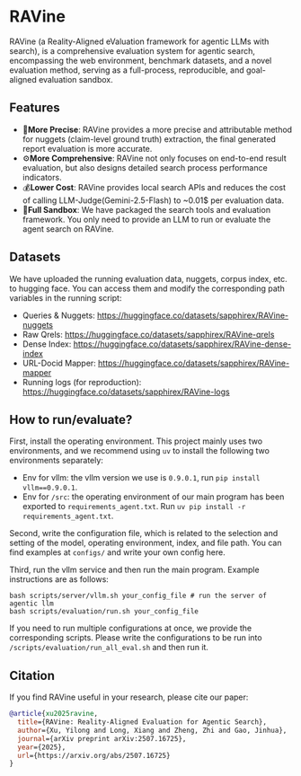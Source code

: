 # RAVine

RAVine (a Reality-Aligned eValuation framework for agentic LLMs with search), is a comprehensive evaluation system for agentic search, encompassing the web environment, benchmark datasets, and a novel evaluation method, serving as a full-process, reproducible, and goal-aligned evaluation sandbox.

## Features


- 🎯**More Precise**: RAVine provides a more precise and attributable method for nuggets (claim-level ground truth) extraction, the final generated report evaluation is more accurate.
- ⚙️**More Comprehensive**: RAVine not only focuses on end-to-end result evaluation, but also designs detailed search process performance indicators.
- 💰**Lower Cost**: RAVine provides local search APIs and reduces the cost of calling LLM-Judge(Gemini-2.5-Flash) to ~0.01$ per evaluation data.
- 🚀**Full Sandbox**: We have packaged the search tools and evaluation framework. You only need to provide an LLM to run or evaluate the agent search on RAVine.


## Datasets

We have uploaded the running evaluation data, nuggets, corpus index, etc. to hugging face. You can access them and modify the corresponding path variables in the running script:
- Queries & Nuggets: https://huggingface.co/datasets/sapphirex/RAVine-nuggets
- Raw Qrels: https://huggingface.co/datasets/sapphirex/RAVine-qrels
- Dense Index: https://huggingface.co/datasets/sapphirex/RAVine-dense-index
- URL-Docid Mapper: https://huggingface.co/datasets/sapphirex/RAVine-mapper
- Running logs (for reproduction): https://huggingface.co/datasets/sapphirex/RAVine-logs


## How to run/evaluate?

First, install the operating environment. This project mainly uses two environments, and we recommend using `uv` to install the following two environments separately:
- Env for vllm: the vllm version we use is `0.9.0.1`, run `pip install vllm==0.9.0.1`.
- Env for `/src`: the operating environment of our main program has been exported to `requirements_agent.txt`. Run `uv pip install -r requirements_agent.txt`.



Second, write the configuration file, which is related to the selection and setting of the model, operating environment, index, and file path. You can find examples at `configs/` and write your own config here.


Third, run the vllm service and then run the main program. Example instructions are as follows:
```
bash scripts/server/vllm.sh your_config_file # run the server of agentic llm
bash scripts/evaluation/run.sh your_config_file
```
If you need to run multiple configurations at once, we provide the corresponding scripts. Please write the configurations to be run into `/scripts/evaluation/run_all_eval.sh` and then run it.


<!-- ## Experimental Results -->


## Citation

If you find RAVine useful in your research, please cite our paper:

```bibtex
@article{xu2025ravine,
  title={RAVine: Reality-Aligned Evaluation for Agentic Search},
  author={Xu, Yilong and Long, Xiang and Zheng, Zhi and Gao, Jinhua},
  journal={arXiv preprint arXiv:2507.16725},
  year={2025},
  url={https://arxiv.org/abs/2507.16725}
}
```
